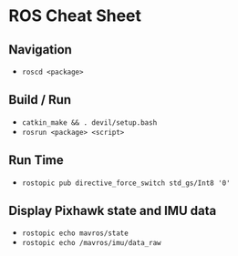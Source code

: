# ROS Cheat Sheet

## Navigation
- `roscd <package>`

## Build / Run
- `catkin_make && . devil/setup.bash`
- `rosrun <package> <script>`


## Run Time
- `rostopic pub directive_force_switch std_gs/Int8 '0'`

## Display Pixhawk state and IMU data
- `rostopic echo mavros/state`
- `rostopic echo /mavros/imu/data_raw`
